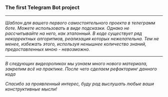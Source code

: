 ### The first Telegram Bot project

___

_Шаблон для вашего первого самостоятельного проекта в телеграмм боте._
_Можете использовать в виде подсказки. Однако не рассчитывайте на него, как эталонный._
_В коде существует ряд некорректных алгоритмов, реализация которых нежелательна._
_Тем не менее, избежать этого, используя ненышнее количество знаний, предоставленных мною - невозможно._

___

_В следующих видеороликах мы узнаем много нового материала, закрепим всё на практике. После чего сделаем рефакторинг данного кода_


_Спасибо за проявленный интерес, буду рад выслушать любые ваши конструктивные мысли!_